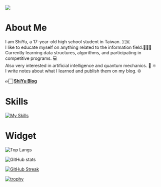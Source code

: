 ![](https://komarev.com/ghpvc/?username=SHIYU0318&style=flat)
# About Me
I am ShiYu, a 17-year-old high school student in Taiwan. 🇹🇼\
I like to educate myself on anything related to the information field.👨🏻‍💻\
Currently learning data structures, algorithms, and participating in competitive programs. 💻\
Also very interested in artificial intelligence and quantum mechanics. 🤖 ⚛️\
I write notes about what I learned and publish them on my blog. 🌐

**👉🏻 [ShiYu Blog](https://shiyu0318.github.io/)**

# Skills

[![My Skills](https://skillicons.dev/icons?i=cpp,c,arduino,python,pytorch,tensorflow,ruby,git,github,md,latex,vscode,notion,ai,blender)](https://skillicons.dev)

 <!-- 
[![I want to learn in future](https://skillicons.dev/icons?i=html,css,js,dart,django,figma,flask,flutter,kotlin,linux,mongodb,mysql,neovim,nextjs,nodejs,nuxtjs,obsidian,opencv,rails,react,unity,vercel,vue)](https://skillicons.dev)
-->

# Widget
![Top Langs](https://github-readme-stats.vercel.app/api/top-langs/?username=SHIYU0318&layout=compact&theme=github_dark)

![GitHub stats](https://github-readme-stats.vercel.app/api?username=SHIYU0318&hide=prs,contribs&show_icons=true&theme=github_dark&rank_icon=github)

[![GitHub Streak](https://streak-stats.demolab.com?user=SHIYU0318&theme=github-dark-blue&border_radius=30&card_width=600)](https://git.io/streak-stats)

[![trophy](https://github-profile-trophy.vercel.app/?username=SHIYU0318&theme=darkhub)](https://github.com/ryo-ma/github-profile-trophy)

